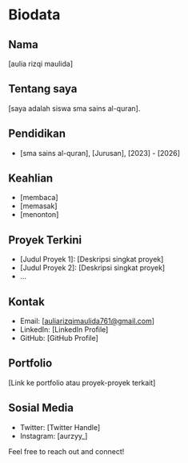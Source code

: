 # Biodata

## Nama
[aulia rizqi maulida]

## Tentang saya
[saya adalah siswa sma sains al-quran].

## Pendidikan
- [sma sains al-quran], [Jurusan], [2023] - [2026]

## Keahlian
- [membaca]
- [memasak]
- [menonton]

## Proyek Terkini
- [Judul Proyek 1]: [Deskripsi singkat proyek]
- [Judul Proyek 2]: [Deskripsi singkat proyek]
- ...

## Kontak
- Email: [auliarizqimaulida761@gmail.com]
- LinkedIn: [LinkedIn Profile]
- GitHub: [GitHub Profile]

## Portfolio
[Link ke portfolio atau proyek-proyek terkait]

## Sosial Media
- Twitter: [Twitter Handle]
- Instagram: [aurzyy_]

Feel free to reach out and connect!

